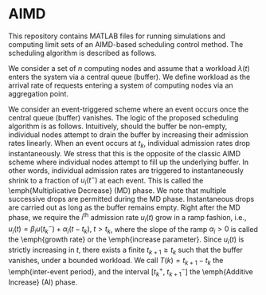 # AIMD
This repository contains MATLAB files for running simulations and computing limit sets of an AIMD-based scheduling control method. The scheduling algorithm is described as follows.

We consider a set of $n$ computing nodes and assume that a workload $\lambda(t)$ enters the system via a central queue (buffer). We define workload as the arrival rate of requests entering a system of computing nodes via an aggregation point. 

We consider an event-triggered scheme where an event occurs once the central queue (buffer) vanishes. The logic of the proposed scheduling algorithm is as follows. Intuitively, should the buffer be non-empty, individual nodes attempt to drain the buffer by increasing their admission rates linearly. When an event occurs at $t_k$, individual admission rates drop instantaneously. We stress that this is the opposite of the classic AIMD scheme where individual nodes attempt to fill up the underlying buffer. In other words, individual admission rates are triggered to instantaneously shrink to a fraction of $u_i(t^{-})$ at each event. This is called the \emph{Multiplicative Decrease} (MD) phase. We note that multiple successive drops are permitted during the MD phase. Instantaneous drops are carried out as long as the buffer remains empty. Right after the MD phase, we require the $i^{\text{th}}$ admission rate $u_i(t)$ grow in a ramp fashion, i.e., $u_i(t) = \beta_i u(t_{k}^{-}) + \alpha_i (t-t_{k}), \; t > t_{k}$, where the slope of the ramp $\alpha_i >0$ is called the \emph{growth rate} or the \emph{increase parameter}. Since $u_i(t)$ is strictly increasing in $t$, there exists a finite $t_{k+1} \geq t_k$ such that the buffer vanishes, under a bounded workload. We call $T(k) = t_{k+1} - t_k$ the \emph{inter-event period}, and the interval $[t_{k}^{+},\;t_{k+1}^{-}]$ the \emph{Additive Increase} (AI) phase.
